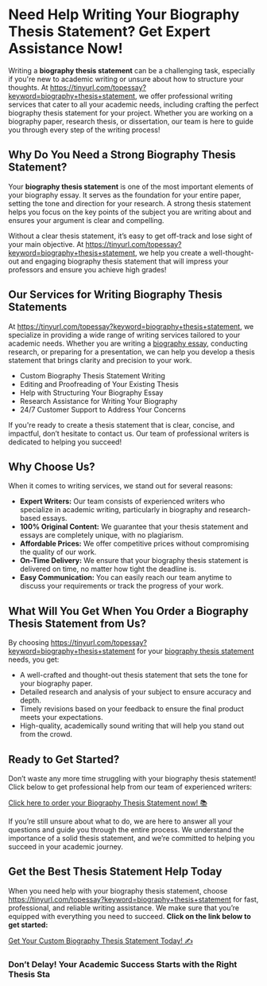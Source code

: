 # Need Help Writing Your Biography Thesis Statement? Get Expert Assistance Now!

Writing a **biography thesis statement** can be a challenging task, especially if you're new to academic writing or unsure about how to structure your thoughts. At https://tinyurl.com/topessay?keyword=biography+thesis+statement, we offer professional writing services that cater to all your academic needs, including crafting the perfect biography thesis statement for your project. Whether you are working on a biography paper, research thesis, or dissertation, our team is here to guide you through every step of the writing process!

## Why Do You Need a Strong Biography Thesis Statement?

Your **biography thesis statement** is one of the most important elements of your biography essay. It serves as the foundation for your entire paper, setting the tone and direction for your research. A strong thesis statement helps you focus on the key points of the subject you are writing about and ensures your argument is clear and compelling.

Without a clear thesis statement, it’s easy to get off-track and lose sight of your main objective. At https://tinyurl.com/topessay?keyword=biography+thesis+statement, we help you create a well-thought-out and engaging biography thesis statement that will impress your professors and ensure you achieve high grades!

## Our Services for Writing Biography Thesis Statements

At https://tinyurl.com/topessay?keyword=biography+thesis+statement, we specialize in providing a wide range of writing services tailored to your academic needs. Whether you are writing a [biography essay](https://tinyurl.com/topessay?keyword=biography+thesis+statement), conducting research, or preparing for a presentation, we can help you develop a thesis statement that brings clarity and precision to your work.

- Custom Biography Thesis Statement Writing
- Editing and Proofreading of Your Existing Thesis
- Help with Structuring Your Biography Essay
- Research Assistance for Writing Your Biography
- 24/7 Customer Support to Address Your Concerns

If you're ready to create a thesis statement that is clear, concise, and impactful, don’t hesitate to contact us. Our team of professional writers is dedicated to helping you succeed!

## Why Choose Us?

When it comes to writing services, we stand out for several reasons:

- **Expert Writers:** Our team consists of experienced writers who specialize in academic writing, particularly in biography and research-based essays.
- **100% Original Content:** We guarantee that your thesis statement and essays are completely unique, with no plagiarism.
- **Affordable Prices:** We offer competitive prices without compromising the quality of our work.
- **On-Time Delivery:** We ensure that your biography thesis statement is delivered on time, no matter how tight the deadline is.
- **Easy Communication:** You can easily reach our team anytime to discuss your requirements or track the progress of your work.

## What Will You Get When You Order a Biography Thesis Statement from Us?

By choosing https://tinyurl.com/topessay?keyword=biography+thesis+statement for your [biography thesis statement](https://tinyurl.com/topessay?keyword=biography+thesis+statement) needs, you get:

- A well-crafted and thought-out thesis statement that sets the tone for your biography paper.
- Detailed research and analysis of your subject to ensure accuracy and depth.
- Timely revisions based on your feedback to ensure the final product meets your expectations.
- High-quality, academically sound writing that will help you stand out from the crowd.

## Ready to Get Started?

Don’t waste any more time struggling with your biography thesis statement! Click below to get professional help from our team of experienced writers:

[Click here to order your Biography Thesis Statement now! 📚](https://tinyurl.com/topessay?keyword=biography+thesis+statement)

If you’re still unsure about what to do, we are here to answer all your questions and guide you through the entire process. We understand the importance of a solid thesis statement, and we’re committed to helping you succeed in your academic journey.

## Get the Best Thesis Statement Help Today

When you need help with your biography thesis statement, choose https://tinyurl.com/topessay?keyword=biography+thesis+statement for fast, professional, and reliable writing assistance. We make sure that you’re equipped with everything you need to succeed. **Click on the link below to get started:**

[Get Your Custom Biography Thesis Statement Today! ✍️](https://tinyurl.com/topessay?keyword=biography+thesis+statement)

### Don’t Delay! Your Academic Success Starts with the Right Thesis Sta
